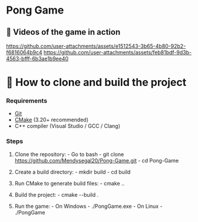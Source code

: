 # Pong Game 


## 🎥 Videos of the game in action
https://github.com/user-attachments/assets/e1512543-3b65-4b80-92b2-f6816064b9c4
https://github.com/user-attachments/assets/feb81bdf-9d3b-4563-bfff-6b3ae1b9ee40


# 🚀 How to clone and build the project
### Requirements
- [Git](https://git-scm.com/downloads)
- [CMake](https://cmake.org/download/) (3.20+ recommended)
- C++ compiler (Visual Studio / GCC / Clang)


### Steps
  1. Clone the repository:
    - Go to bash
    - git clone https://github.com/Mendysegal20/Pong-Game.git
    - cd Pong-Game

  2. Create a build directory:
    - mkdir build
    - cd build

  3. Run CMake to generate build files:
    - cmake ..
    
  4. Build the project:
    - cmake --build .

  5. Run the game:
    - On Windows - ./PongGame.exe
    - On Linux - ./PongGame
    
